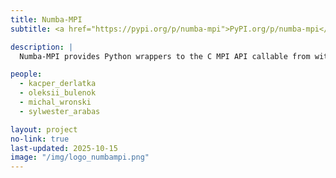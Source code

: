 ```yaml
---
title: Numba-MPI
subtitle: <a href="https://pypi.org/p/numba-mpi">PyPI.org/p/numba-mpi</a>

description: |
  Numba-MPI provides Python wrappers to the C MPI API callable from within Numba JIT-compiled code (@jit mode). 

people:
  - kacper_derlatka
  - oleksii_bulenok
  - michal_wronski
  - sylwester_arabas

layout: project
no-link: true
last-updated: 2025-10-15
image: "/img/logo_numbampi.png"
---
```

